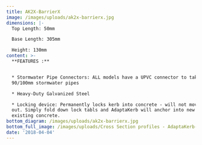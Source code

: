 ```yaml
---
title: AK2X-BarrierX
image: /images/uploads/ak2x-barrierx.jpg
dimensions: |-
  Top Length: 50mm

  Base Length: 305mm

  Height: 130mm
content: >-
  **FEATURES :**


  * Stormwater Pipe Connectors: ALL models have a UPVC connector to take either
  90/100mm stormwater pipes

  * Heavy-Duty Galvanized Steel

  * Locking device: Permanently locks kerb into concrete - will not move or pop
  out. Simply fold down lock tabls and AdaptaKerb will anchor into new or
  existing concrete.
bottom_diagram: /images/uploads/ak2x-barrierx.jpg
bottom_full_image: /images/uploads/Cross Section profiles - AdaptaKerb-large.png
date: '2018-04-04'
---
```


